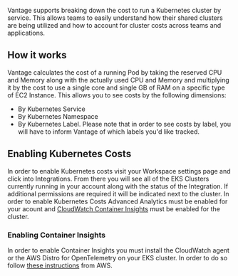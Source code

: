 Vantage supports breaking down the cost to run a Kubernetes cluster by service. This allows teams to easily understand how their shared clusters are being utilized and how to account for cluster costs across teams and applications.

## How it works

Vantage calculates the cost of a running Pod by taking the reserved CPU and Memory along with the actually used CPU and Memory and multiplying it by the cost to use a single core and single GB of RAM on a specific type of EC2 Instance. This allows you to see costs by the following dimensions:

* By Kubernetes Service
* By Kubernetes Namespace
* By Kubernetes Label. Please note that in order to see costs by label, you will have to inform Vantage of which labels you'd like tracked.


## Enabling Kubernetes Costs

In order to enable Kubernetes costs visit your Workspace settings page and click into Integrations. From there you will see all of the EKS Clusters currently running in your account along with the status of the Integration. If additional permissions are required it will be indicated next to the cluster. In order to enable Kubernetes Costs Advanced Analytics must be enabled for your acount and [CloudWatch Container Insights](https://docs.aws.amazon.com/AmazonCloudWatch/latest/monitoring/ContainerInsights.html) must be enabled for the cluster. 

### Enabling Container Insights

In order to enable Container Insights you must install the CloudWatch agent or the AWS Distro for OpenTelemetry on your EKS cluster. In order to do so follow [these instructions](https://docs.aws.amazon.com/AmazonCloudWatch/latest/monitoring/deploy-container-insights-EKS.html) from AWS. 
